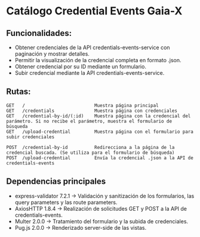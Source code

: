 # Catálogo Credential Events Gaia-X

## Funcionalidades:
- Obtener credenciales de la API credentials-events-service con paginación y mostrar detalles.
- Permitir la visualización de la credencial completa en formato .json.
- Obtener credencial por su ID mediante un formulario.
- Subir credencial mediante la API credentials-events-service.

## Rutas:
```
GET   /                          Muestra página principal
GET   /credentials               Muestra página con credenciales
GET   /credential-by-id/(:id)    Muestra página con la credencial del parámetro. Si no recibe el parámetro, muestra el formulario de búsqueda
GET   /upload-credential         Muestra página con el formulario para subir credenciales

POST  /credential-by-id          Redirecciona a la página de la credencial buscada. (Se utiliza para el formulario de búsqueda)
POST  /upload-credential         Envía la credencial .json a la API de credentials-events
```

## Dependencias principales
- express-validator 7.2.1 -> Validación y sanitización de los formularios, las query parameters y las route parameters.
- AxiosHTTP 1.8.4 -> Realización de solicitudes GET y POST a la API de credentials-events.
- Multer 2.0.0 -> Tratamiento del formulario y la subida de credenciales.
- Pug.js 2.0.0 -> Renderizado server-side de las vistas.
